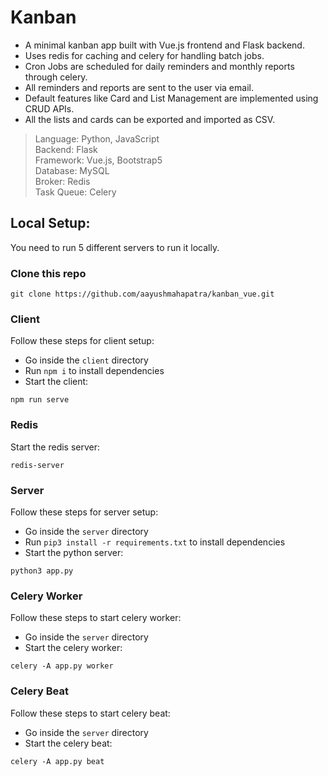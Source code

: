 # Kanban
- A minimal kanban app built with Vue.js frontend and Flask backend. 
- Uses redis for caching and celery for handling batch jobs.
- Cron Jobs are scheduled for daily reminders and monthly reports through celery. 
- All reminders and reports are sent to the user via email.
- Default features like Card and List Management are implemented using CRUD APIs. 
- All the lists and cards can be exported and imported as CSV. 

> Language: Python, JavaScript \
> Backend: Flask \
> Framework: Vue.js, Bootstrap5 \
> Database: MySQL \
> Broker: Redis \
> Task Queue: Celery

## Local Setup:
You need to run 5 different servers to run it locally.

### Clone this repo

```
git clone https://github.com/aayushmahapatra/kanban_vue.git
```

### Client
Follow these steps for client setup:
- Go inside the `client` directory
- Run `npm i` to install dependencies
- Start the client:
```
npm run serve
```

### Redis
Start the redis server:
```
redis-server
```

### Server
Follow these steps for server setup:
- Go inside the `server` directory
- Run `pip3 install -r requirements.txt` to install dependencies
- Start the python server:
```
python3 app.py
```

### Celery Worker
Follow these steps to start celery worker:
- Go inside the `server` directory
- Start the celery worker:
```
celery -A app.py worker
```

### Celery Beat
Follow these steps to start celery beat:
- Go inside the `server` directory
- Start the celery beat:
```
celery -A app.py beat
```
